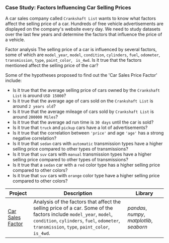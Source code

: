 ### Case Study: Factors Influencing Car Selling Prices

A car sales company called `Crankshaft List` wants to know what factors affect the selling price of a car. Hundreds of free vehicle advertisements are displayed on the company's website every day. We need to study datasets over the last few years and determine the factors that influence the price of a vehicle.

Factor analysis The selling price of a car is influenced by several factors, some of which are `model_year`, `model`, `condition`, `cylinders`, `fuel`, `odometer`, `transmission`, `type`, `paint_color`, ` is_4wd`. Is it true that the factors mentioned affect the selling price of the car?

Some of the hypotheses proposed to find out the 'Car Sales Price Factor' include:
- Is it true that the average selling price of cars owned by the `Crankshaft List` is around `USD 15000`?
- Is it true that the average age of cars sold on the `Crankshaft List` is around `2 years old`?
- Is it true that the average mileage of cars sold by `Crankshaft List` is around `200000 Miles`?
- Is it true that the average ad run time is `30 days` until the car is sold?
- Is it true that `truck` and `pickup` cars have a lot of advertisements?
- Is it true that the correlation between `'price'` and age `'age'` has a strong negative correlation?
- Is it true that `sedan` cars with `automatic` transmission types have a higher selling price compared to other types of transmissions?
- Is it true that `suv` cars with `manual` transmission types have a higher selling price compared to other types of transmissions?
- Is it true that a `sedan` car with a `red` color type has a higher selling price compared to other colors?
- Is it true that `suv` cars with `orange` color type have a higher selling price compared to other colors?

| Project | Description | Library |
| ------- | ------- | ------- |
| [Car Sales Factor](https://github.com/fuadraharjo/TripleTen_ENG/blob/main/Project-2%20-%20Car%20Sales%20Factor/Factors%20Influencing%20Car%20Selling%20Prices.ipynb) | Analysis of the factors that affect the selling price of a car. Some of the factors include `model_year`, `model`, `condition`, `cylinders`, `fuel`, `odometer`, `transmission`, `type`, `paint_color`, `is_4wd`. | *pandas*, *numpy*, *matplotlib*, *seaborn* |